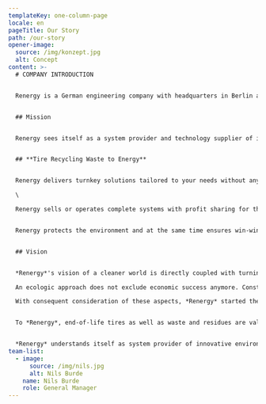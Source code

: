```yaml
---
templateKey: one-column-page
locale: en
pageTitle: Our Story
path: /our-story
opener-image:
  source: /img/konzept.jpg
  alt: Concept
content: >-
  # COMPANY INTRODUCTION


  Renergy is a German engineering company with headquarters in Berlin and a branch in Dubai.


  ## Mission


  Renergy sees itself as a system provider and technology supplier of innovative, ecological and highly profitable environmental technologies in the know-how areas of recycling and recovery. Renergy focuses primarily on two business areas:


  ## **Tire Recycling Waste to Energy**


  Renergy delivers turnkey solutions tailored to your needs without any investment!\

  \

  Renergy sells or operates complete systems with profit sharing for the customer.


  Renergy protects the environment and at the same time ensures win-win situations for everyone involved. Renergy is a German engineering service provider with its headquarters in Berlin/Germany.


  ## Vision


  *Renergy*'s vision of a cleaner world is directly coupled with turning waste materials into valuable commodities with high returns on investment.\

  An ecologic approach does not exclude economic success anymore. Constantly growing waste streams and amounts of end-of-life tires globally force to increasing endeavours for ecologic and economic solutions.\

  With consequent consideration of these aspects, *Renergy* started the development of tire and waste recovery systems which today reflect the current technological state of the art and, for the first time, allow a to-date unseen affectivity and profitability as well as an outstanding high yield of the employed capital.


  To *Renergy*, end-of-life tires as well as waste and residues are valuable raw material resources. Simple disposal or incineration does not comply with our vision.


  *Renergy* understands itself as system provider of innovative environmental technologies and user-specific know-how – tailored to your needs and driven by sustainability.
team-list:
  - image:
      source: /img/nils.jpg
      alt: Nils Burde
    name: Nils Burde
    role: General Manager
---
```

